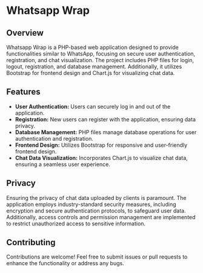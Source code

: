 <h1>Whatsapp Wrap</h1>
<h2>Overview</h2>
<p>Whatsapp Wrap is a PHP-based web application designed to provide functionalities similar to WhatsApp, focusing on secure user authentication, registration, and chat visualization. The project includes PHP files for login, logout, registration, and database management. Additionally, it utilizes Bootstrap for frontend design and Chart.js for visualizing chat data.</p>
<h2>Features</h2>
<ul>
<li><b>User Authentication:</b> Users can securely log in and out of the application.</li>
<li><b>Registration:</b> New users can register with the application, ensuring data privacy.</li>
<li><b>Database Management:</b> PHP files manage database operations for user authentication and registration.</li>
<li><b>Frontend Design:</b> Utilizes Bootstrap for responsive and user-friendly frontend design.</li>
<li><b>Chat Data Visualization:</b> Incorporates Chart.js to visualize chat data, ensuring a seamless user experience.</li>
</ul>
<h2>Privacy</h2>
<p>Ensuring the privacy of chat data uploaded by clients is paramount. The application employs industry-standard security measures, including encryption and secure authentication protocols, to safeguard user data. Additionally, access controls and permission management are implemented to restrict unauthorized access to sensitive information.</p>
<h2>Contributing</h2>
<p>Contributions are welcome! Feel free to submit issues or pull requests to enhance the functionality or address any bugs.</p>
